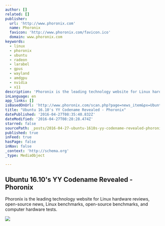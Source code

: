 ```yaml
---
author: []
related: []
publisher:
  url: 'http://www.phoronix.com'
  name: Phoronix
  favicon: 'http://www.phoronix.com/favicon.ico'
  domain: www.phoronix.com
keywords:
  - linux
  - phoronix
  - ubuntu
  - radeon
  - larabel
  - gpus
  - wayland
  - amdgpu
  - nvidia
  - x11
description: 'Phoronix is the leading technology website for Linux hardware reviews, open-source news, Linux benchmarks, open-source benchmarks, and computer hardware tests.'
inLanguage: en
app_links: []
isBasedOnUrl: 'http://www.phoronix.com/scan.php?page=news_item&px=Ubuntu-16.10-YY'
title: "Ubuntu 16.10's YY Codename Revealed - Phoronix"
datePublished: '2016-04-27T08:35:40.832Z'
dateModified: '2016-04-27T08:28:28.474Z'
starred: false
sourcePath: _posts/2016-04-27-ubuntu-1610s-yy-codename-revealed-phoronix.md
published: true
inFeed: true
hasPage: false
inNav: false
_context: 'http://schema.org'
_type: MediaObject

---
```

<article style=""><h1>Ubuntu 16.10's YY Codename Revealed - Phoronix</h1><p>Phoronix is the leading technology website for Linux hardware reviews, open-source news, Linux benchmarks, open-source benchmarks, and computer hardware tests.</p><img src="http://www.phoronix.com/assets/categories/ubuntu.jpg" /></article>